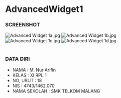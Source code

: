 # AdvancedWidget1

### SCREENSHOT
![Advanced Widget 1a.jpg](http://s9.postimg.org/68jwe221b/Advanced_Widget_1a.jpg)
![Advanced Widget 1b.jpg](http://s21.postimg.org/ncyocp7tj/Advanced_Widget_1b.jpg)
![Advanced Widget 1c.jpg](http://s17.postimg.org/bmhhfqcdr/Advanced_Widget_1c.jpg)
![Advanced Widget 1d.jpg](http://s21.postimg.org/9xg90zopj/Advanced_Widget_1d.jpg)
<br><br>
### DATA DIRI
- NAMA          : M. Nur Arifin
- KELAS         : XI RPL 1
- NO, URUT      : 18
- NIS           : 4743/1462.070
- NAMA SEKOLAH  : SMK TELKOM MALANG
